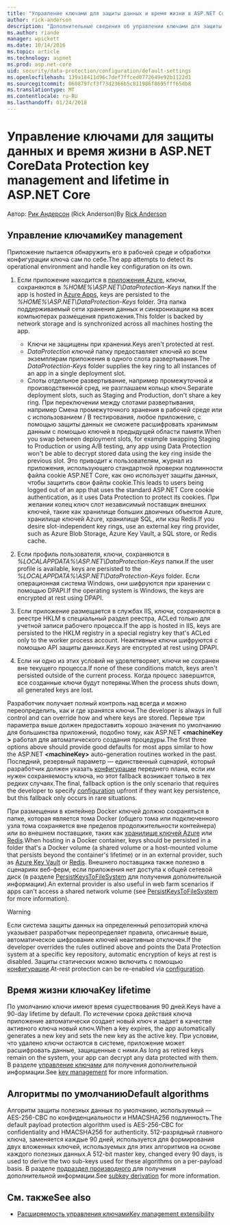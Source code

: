 ```yaml
---
title: "Управление ключами для защиты данных и время жизни в ASP.NET Core"
author: rick-anderson
description: "Дополнительные сведения об управлении ключами для защиты данных и время жизни в ASP.NET Core."
ms.author: riande
manager: wpickett
ms.date: 10/14/2016
ms.topic: article
ms.technology: aspnet
ms.prod: asp.net-core
uid: security/data-protection/configuration/default-settings
ms.openlocfilehash: 139a18411d96c7def7ffced0772649e92b1122d1
ms.sourcegitcommit: 060879fcf3f73d2366b5c811986f8695fff65db8
ms.translationtype: MT
ms.contentlocale: ru-RU
ms.lasthandoff: 01/24/2018
---
```

# <a name="data-protection-key-management-and-lifetime-in-aspnet-core"></a><span data-ttu-id="8e98a-103">Управление ключами для защиты данных и время жизни в ASP.NET Core</span><span class="sxs-lookup"><span data-stu-id="8e98a-103">Data Protection key management and lifetime in ASP.NET Core</span></span>

<span data-ttu-id="8e98a-104">Автор: [Рик Андерсон](https://twitter.com/RickAndMSFT) (Rick Anderson)</span><span class="sxs-lookup"><span data-stu-id="8e98a-104">By [Rick Anderson](https://twitter.com/RickAndMSFT)</span></span>

## <a name="key-management"></a><span data-ttu-id="8e98a-105">Управление ключами</span><span class="sxs-lookup"><span data-stu-id="8e98a-105">Key management</span></span>

<span data-ttu-id="8e98a-106">Приложение пытается обнаружить его в рабочей среде и обработки конфигурации ключа сам по себе.</span><span class="sxs-lookup"><span data-stu-id="8e98a-106">The app attempts to detect its operational environment and handle key configuration on its own.</span></span>

1. <span data-ttu-id="8e98a-107">Если приложение находится в [приложения Azure](https://azure.microsoft.com/services/app-service/), ключи, сохраняются в *%HOME%\ASP.NET\DataProtection-Keys* папки.</span><span class="sxs-lookup"><span data-stu-id="8e98a-107">If the app is hosted in [Azure Apps](https://azure.microsoft.com/services/app-service/), keys are persisted to the *%HOME%\ASP.NET\DataProtection-Keys* folder.</span></span> <span data-ttu-id="8e98a-108">Эта папка поддерживаемый сети хранения данных и синхронизации на всех компьютерах размещения приложения.</span><span class="sxs-lookup"><span data-stu-id="8e98a-108">This folder is backed by network storage and is synchronized across all machines hosting the app.</span></span>
   * <span data-ttu-id="8e98a-109">Ключи не защищены при хранении.</span><span class="sxs-lookup"><span data-stu-id="8e98a-109">Keys aren't protected at rest.</span></span>
   * <span data-ttu-id="8e98a-110">*DataProtection ключей* папку предоставляет ключей ко всем экземплярам приложения в одного слота развертывания.</span><span class="sxs-lookup"><span data-stu-id="8e98a-110">The *DataProtection-Keys* folder supplies the key ring to all instances of an app in a single deployment slot.</span></span>
   * <span data-ttu-id="8e98a-111">Слоты отдельное развертывание, например промежуточной и производственной сред, не разглашаем кольцо ключ.</span><span class="sxs-lookup"><span data-stu-id="8e98a-111">Separate deployment slots, such as Staging and Production, don't share a key ring.</span></span> <span data-ttu-id="8e98a-112">При переключении между слотами развертывания, например Смена промежуточного хранения в рабочей среде или с использованием / B тестирования, любое приложение, с помощью защиты данных не сможете расшифровать хранимым данным с помощью ключей в предыдущей области памяти.</span><span class="sxs-lookup"><span data-stu-id="8e98a-112">When you swap between deployment slots, for example swapping Staging to Production or using A/B testing, any app using Data Protection won't be able to decrypt stored data using the key ring inside the previous slot.</span></span> <span data-ttu-id="8e98a-113">Это приводит к пользователям, журнал из приложения, использующего стандартной проверки подлинности файла cookie ASP.NET Core, как оно использует защиты данных, чтобы защитить свои файлы cookie.</span><span class="sxs-lookup"><span data-stu-id="8e98a-113">This leads to users being logged out of an app that uses the standard ASP.NET Core cookie authentication, as it uses Data Protection to protect its cookies.</span></span> <span data-ttu-id="8e98a-114">При желании колец ключ слот независимый поставщик внешних ключей, такие как хранилище больших двоичных объектов Azure, хранилище ключей Azure, хранилище SQL, или кэш Redis.</span><span class="sxs-lookup"><span data-stu-id="8e98a-114">If you desire slot-independent key rings, use an external key ring provider, such as Azure Blob Storage, Azure Key Vault, a SQL store, or Redis cache.</span></span>

1. <span data-ttu-id="8e98a-115">Если профиль пользователя, ключи, сохраняются в *%LOCALAPPDATA%\ASP.NET\DataProtection-Keys* папки.</span><span class="sxs-lookup"><span data-stu-id="8e98a-115">If the user profile is available, keys are persisted to the *%LOCALAPPDATA%\ASP.NET\DataProtection-Keys* folder.</span></span> <span data-ttu-id="8e98a-116">Если операционная система Windows, они шифруются при хранении с помощью DPAPI.</span><span class="sxs-lookup"><span data-stu-id="8e98a-116">If the operating system is Windows, the keys are encrypted at rest using DPAPI.</span></span>

1. <span data-ttu-id="8e98a-117">Если приложение размещается в службах IIS, ключи, сохраняются в реестре HKLM в специальный раздел реестра, ACLed только для учетной записи рабочего процесса.</span><span class="sxs-lookup"><span data-stu-id="8e98a-117">If the app is hosted in IIS, keys are persisted to the HKLM registry in a special registry key that's ACLed only to the worker process account.</span></span> <span data-ttu-id="8e98a-118">Неактивные ключи шифруются с помощью API защиты данных.</span><span class="sxs-lookup"><span data-stu-id="8e98a-118">Keys are encrypted at rest using DPAPI.</span></span>

1. <span data-ttu-id="8e98a-119">Если ни одно из этих условий не удовлетворяет, ключи не сохранен вне текущего процесса.</span><span class="sxs-lookup"><span data-stu-id="8e98a-119">If none of these conditions match, keys aren't persisted outside of the current process.</span></span> <span data-ttu-id="8e98a-120">Когда процесс завершится, все созданные ключи будут потеряны.</span><span class="sxs-lookup"><span data-stu-id="8e98a-120">When the process shuts down, all generated keys are lost.</span></span>

<span data-ttu-id="8e98a-121">Разработчик получает полный контроль над всегда и можно переопределить, как и где хранятся ключи.</span><span class="sxs-lookup"><span data-stu-id="8e98a-121">The developer is always in full control and can override how and where keys are stored.</span></span> <span data-ttu-id="8e98a-122">Первые три параметра выше должен предоставить хорошо значения по умолчанию для большинства приложений, подобно тому, как ASP.NET  **\<machineKey >** работал для автоматического создания процедуры.</span><span class="sxs-lookup"><span data-stu-id="8e98a-122">The first three options above should provide good defaults for most apps similar to how the ASP.NET **\<machineKey>** auto-generation routines worked in the past.</span></span> <span data-ttu-id="8e98a-123">Последний, резервный параметр — единственный сценарий, который разработчик должен указать [конфигурации](xref:security/data-protection/configuration/overview) переднего плана, если им нужен сохраняемость ключа, но этот fallback возникает только в тех редких случаях.</span><span class="sxs-lookup"><span data-stu-id="8e98a-123">The final, fallback option is the only scenario that requires the developer to specify [configuration](xref:security/data-protection/configuration/overview) upfront if they want key persistence, but this fallback only occurs in rare situations.</span></span>

<span data-ttu-id="8e98a-124">При размещении в контейнер Docker ключей должно сохраняться в папке, которая является тома Docker (общего тома или подключенного узла тома сохраняется вне пределов продолжительности контейнера) или во внешнем поставщике, таких как [хранилище ключей Azure](https://azure.microsoft.com/services/key-vault/) или [Redis](https://redis.io/).</span><span class="sxs-lookup"><span data-stu-id="8e98a-124">When hosting in a Docker container, keys should be persisted in a folder that's a Docker volume (a shared volume or a host-mounted volume that persists beyond the container's lifetime) or in an external provider, such as [Azure Key Vault](https://azure.microsoft.com/services/key-vault/) or [Redis](https://redis.io/).</span></span> <span data-ttu-id="8e98a-125">Внешнего поставщика также полезно в сценариях веб-ферм, если приложения нет доступа к общей сетевой диск (в разделе [PersistKeysToFileSystem](xref:security/data-protection/configuration/overview#persistkeystofilesystem) для получения дополнительной информации).</span><span class="sxs-lookup"><span data-stu-id="8e98a-125">An external provider is also useful in web farm scenarios if apps can't access a shared network volume (see [PersistKeysToFileSystem](xref:security/data-protection/configuration/overview#persistkeystofilesystem) for more information).</span></span>

> [!WARNING]
> <span data-ttu-id="8e98a-126">Если система защиты данных на определенный репозиторий ключа указывает разработчик переопределяет правила, описанные выше, автоматическое шифрование ключей неактивные отключен.</span><span class="sxs-lookup"><span data-stu-id="8e98a-126">If the developer overrides the rules outlined above and points the Data Protection system at a specific key repository, automatic encryption of keys at rest is disabled.</span></span> <span data-ttu-id="8e98a-127">Защиты статических можно включить с помощью [конфигурации](xref:security/data-protection/configuration/overview).</span><span class="sxs-lookup"><span data-stu-id="8e98a-127">At-rest protection can be re-enabled via [configuration](xref:security/data-protection/configuration/overview).</span></span>

## <a name="key-lifetime"></a><span data-ttu-id="8e98a-128">Время жизни ключа</span><span class="sxs-lookup"><span data-stu-id="8e98a-128">Key lifetime</span></span>

<span data-ttu-id="8e98a-129">По умолчанию ключи имеют время существования 90 дней.</span><span class="sxs-lookup"><span data-stu-id="8e98a-129">Keys have a 90-day lifetime by default.</span></span> <span data-ttu-id="8e98a-130">По истечении срока действия ключа приложение автоматически создает новый ключ и задает в качестве активного ключа новый ключ.</span><span class="sxs-lookup"><span data-stu-id="8e98a-130">When a key expires, the app automatically generates a new key and sets the new key as the active key.</span></span> <span data-ttu-id="8e98a-131">При условии, что удалено ключи остаются в системе, приложение может расшифровать данные, защищенные с ними.</span><span class="sxs-lookup"><span data-stu-id="8e98a-131">As long as retired keys remain on the system, your app can decrypt any data protected with them.</span></span> <span data-ttu-id="8e98a-132">В разделе [управление ключами](xref:security/data-protection/implementation/key-management#key-expiration-and-rolling) для получения дополнительной информации.</span><span class="sxs-lookup"><span data-stu-id="8e98a-132">See [key management](xref:security/data-protection/implementation/key-management#key-expiration-and-rolling) for more information.</span></span>

## <a name="default-algorithms"></a><span data-ttu-id="8e98a-133">Алгоритмы по умолчанию</span><span class="sxs-lookup"><span data-stu-id="8e98a-133">Default algorithms</span></span>

<span data-ttu-id="8e98a-134">Алгоритм защиты полезных данных по умолчанию, используемый — AES-256-CBC по конфиденциальности и HMACSHA256 подлинность.</span><span class="sxs-lookup"><span data-stu-id="8e98a-134">The default payload protection algorithm used is AES-256-CBC for confidentiality and HMACSHA256 for authenticity.</span></span> <span data-ttu-id="8e98a-135">512-разрядный главного ключа, заменяется каждые 90 дней, используется для формирования двух вложенных ключей, используемых для этих алгоритмов на основе каждого полезных данных.</span><span class="sxs-lookup"><span data-stu-id="8e98a-135">A 512-bit master key, changed every 90 days, is used to derive the two sub-keys used for these algorithms on a per-payload basis.</span></span> <span data-ttu-id="8e98a-136">В разделе [подраздел производного](xref:security/data-protection/implementation/subkeyderivation#additional-authenticated-data-and-subkey-derivation) для получения дополнительной информации.</span><span class="sxs-lookup"><span data-stu-id="8e98a-136">See [subkey derivation](xref:security/data-protection/implementation/subkeyderivation#additional-authenticated-data-and-subkey-derivation) for more information.</span></span>

## <a name="see-also"></a><span data-ttu-id="8e98a-137">См. также</span><span class="sxs-lookup"><span data-stu-id="8e98a-137">See also</span></span>

* [<span data-ttu-id="8e98a-138">Расширяемость управления ключами</span><span class="sxs-lookup"><span data-stu-id="8e98a-138">Key management extensibility</span></span>](xref:security/data-protection/extensibility/key-management)
